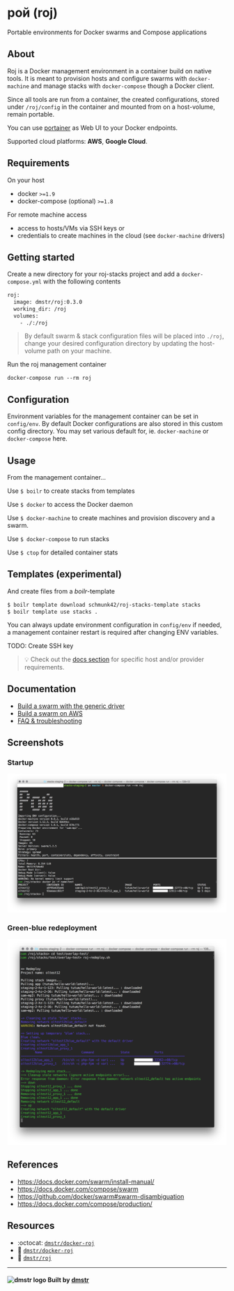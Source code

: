 # рой (roj)

Portable environments for Docker swarms and Compose applications

## About

Roj is a Docker management environment in a container build on native tools.
It is meant to provision hosts and configure swarms with `docker-machine` and manage stacks with `docker-compose` though a
 Docker client.

Since all tools are run from a container, the created configurations, stored under `/roj/config` in the container and mounted 
from on a host-volume, remain portable.

You can use [portainer](http://portainer.io/) as Web UI to your Docker endpoints.

Supported cloud platforms: **AWS**, **Google Cloud**.

## Requirements

On your host

- docker `>=1.9`
- docker-compose (optional) `>=1.8`

For remote machine access

- access to hosts/VMs via SSH keys or 
- credentials to create machines in the cloud (see `docker-machine` drivers)

## Getting started

Create a new directory for your roj-stacks project and add a `docker-compose.yml` with the following contents

    roj:
      image: dmstr/roj:0.3.0
      working_dir: /roj
      volumes:
        - ./:/roj

> By default swarm & stack configuration files will be placed into `./roj`, change your desired configuration directory by updating the host-volume path on your machine.

Run the roj management container

    docker-compose run --rm roj

## Configuration

Environment variables for the management container can be set in `config/env`. By default Docker configurations are also stored in this custom config directory. You may set various default for, ie. `docker-machine` or `docker-compose` here.

## Usage

From the management container...

Use `$ boilr` to create stacks from templates

Use `$ docker` to access the Docker daemon

Use `$ docker-machine` to create machines and provision discovery and a swarm.

Use `$ docker-compose` to run stacks

Use `$ ctop` for detailed container stats


## Templates (experimental)

And create files from a *boilr*-template

    $ boilr template download schmunk42/roj-stacks-template stacks    
    $ boilr template use stacks .

You can always update environment configuration in `config/env` if needed, a management container restart is required after changing ENV variables.

TODO: Create SSH key

> :bulb: Check out the [docs section](docs/) for specific host and/or provider requirements.

## Documentation

- [Build a swarm with the generic driver](./docs/setup-generic-swarm.md)
- [Build a swarm on AWS](./docs/setup-aws-swarm.md)
- [FAQ & troubleshooting](./docs/faq-troubleshooting.md)

## Screenshots

### Startup

![roj-startup](https://raw.githubusercontent.com/dmstr/gh-media/master/dmstr/docker-roj/roj-startup.png)

### Green-blue redeployment

![roj-redeploy](https://raw.githubusercontent.com/dmstr/gh-media/master/dmstr/docker-roj/roj-redeploy.png)

## References

- https://docs.docker.com/swarm/install-manual/
- https://docs.docker.com/compose/swarm
- https://github.com/docker/swarm#swarm-disambiguation
- https://docs.docker.com/compose/production/

## Resources

- :octocat: [`dmstr/docker-roj`](https://github.com/dmstr/docker-roj)
- :wolf: [`dmstr/docker-roj`](https://git.hrzg.de/dmstr/docker-roj)
- :whale: [`dmstr/roj`](https://hub.docker.com/r/dmstr/roj/)


---

#### ![dmstr logo](http://t.phundament.com/dmstr-16-cropped.png) Built by [dmstr](http://diemeisterei.de)
